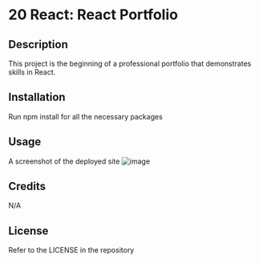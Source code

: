 # 20 React: React Portfolio

## Description

This project is the beginning of a professional portfolio that demonstrates skills in React.

## Installation

Run npm install for all the necessary packages

## Usage

A screenshot of the deployed site ![image](https://github.com/quincymaynor/React-Portfolio/assets/131222776/c2869e40-e17f-465c-a860-7ccf9e0fa28a)

## Credits

N/A

## License

Refer to the LICENSE in the repository
